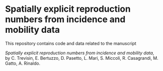 # Spatially explicit reproduction numbers from incidence and mobility data

This repository contains code and data related to the manuscript

*Spatially explicit reproduction numbers from incidence and mobility data*, by C. Trevisin, E. Bertuzzo, D. Pasetto, L. Mari, S. Miccoli, R. Casagrandi, M. Gatto, A. Rinaldo.
